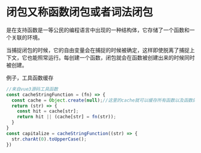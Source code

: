 # 闭包又称函数闭包或者词法闭包

是在支持函数是一等公民的编程语言中出现的一种结构体，它存储了一个函数和一个关联的环境。

当捕捉闭包的时候，它的自由变量会在捕捉的时候被确定，这样即使脱离了捕捉上下文，它也能照常运行。每创建一个函数，闭包就会在函数被创建出来的时候同时被创建。

例子，工具函数缓存
```js
//来自vue3源码工具函数
const cacheStringFunction = (fn) => {
  const cache = Object.create(null);//这里的cache就可以缓存所有函数以及函数的处理结果
  return (str) => {
    const hit = cache[str];
    return hit || (cache[str] = fn(str));
  }
}
const capitalize = cacheStringFunction((str) => {
  str.charAt(0).toUpperCase();
})

```
